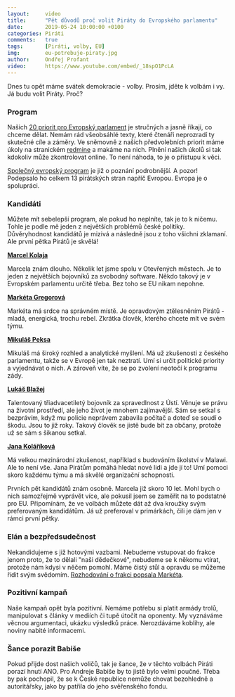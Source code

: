 ```yaml
---
layout:     video
title:      "Pět důvodů proč volit Piráty do Evropského parlamentu"
date:       2019-05-24 10:00:00 +0100
categories: Piráti
comments:   true
tags:       [Piráti, volby, EU]
img:        eu-potrebuje-piraty.jpg
author:     Ondřej Profant
video:      https://www.youtube.com/embed/_18spO1PcLA
---
```


Dnes tu opět máme svátek demokracie - volby. Prosím, jděte k volbám i vy. Já budu volit Piráty. Proč?

<!--more-->

### Program

Našich [20 priorit pro Evropský parlament](https://evropapotrebuje.cz/program/) je stručných a jasně říkají, co chceme dělat. Nemám rád všeobsáhlé texty, které čtenáři neprozradí ty skutečné cíle a záměry. Ve sněmovně z našich předvolebních priorit máme úkoly na stranickém [redmine](https://redmine.pirati.cz/projects/snemovna/issues?query_id=75) a makáme na nich. Plnění našich úkolů si tak kdokoliv může zkontrolovat online. To není náhoda, to je o přístupu k věci.

[Společný evropský program](https://evropapotrebuje.cz/program/spolecny-eu-pirati/) je již o poznání podrobnější. A pozor! Podepsalo ho celkem 13 pirátských stran napříč Evropou. Evropa je o spolupráci.

### Kandidáti

Můžete mít sebelepší program, ale pokud ho neplníte, tak je to k ničemu. Tohle je podle mě jeden z největších problémů české politiky. Důvěryhodnost kandidátů je mizivá a následně jsou z toho všichni zklamaní. Ale první pětka Pirátů je skvělá!

[**Marcel Kolaja**](https://evropapotrebuje.cz/kandidati/marcel-kolaja/)

Marcela znám dlouho. Několik let jsme spolu v Otevřených městech. Je to jeden z největších bojovníků za svobodný software. Někdo takový je v Evropském parlamentu určitě třeba. Bez toho se EU nikam nepohne.

[**Markéta Gregorová**](https://evropapotrebuje.cz/kandidati/marketa-gregorova/)

Markéta má srdce na správném místě. Je opravdovým ztělesněním Pirátů - mladá, energická, trochu rebel. Zkrátka člověk, kterého chcete mít ve svém týmu.

[**Mikuláš Peksa**](https://evropapotrebuje.cz/kandidati/mikulas-peksa/)

Mikuláš má široký rozhled a analytické myšlení. Má už zkušenosti z českého parlamentu, takže se v Evropě jen tak neztratí. Umí si určit politické priority a vyjednávat o nich. A zároveň víte, že se po zvolení neotočí k programu zády.

[**Lukáš Blažej**](https://evropapotrebuje.cz/kandidati/lukas-blazej/)

Talentovaný třiadvacetiletý bojovník za spravedlnost z Ústí. Věnuje se právu na životní prostředí, ale jeho život je mnohem zajímavější. Sám se setkal s bezprávím, když mu policie neprávem zabavila počítač a doteď se soudí o škodu. Jsou to již roky. Takový člověk se jistě bude bít za občany, protože už se sám s šikanou setkal.

[**Jana Koláříková** ](https://evropapotrebuje.cz/kandidati/jana-kolarikova/)

Má velkou mezinárodní zkušenost, například s budováním školství v Malawi. Ale to není vše. Jana Pirátům pomáhá hledat nové lidi a jde jí to! Umí pomoci skoro každému týmu a má skvělé organizační schopnosti.

Prvních pět kandidátů znám osobně. Marcela již skoro 10 let. Mohl bych o nich samozřejmě vyprávět více, ale pokusil jsem se zaměřit na to podstatné pro EU. Připomínám, že ve volbách můžete dát až dva kroužky svým preferovaným kandidátům. Já už preferoval v primárkách, čili je dám jen v rámci první pětky.

### Elán a bezpředsudečnost

Nekandidujeme s již hotovými vazbami. Nebudeme vstupovat do frakce jenom proto, že to dělali "naši dědečkové", nebudeme se k někomu vtírat, protože nám kdysi v něčem pomohl. Máme čistý stůl a opravdu se můžeme řídit svým svědomím. [Rozhodování o frakci popsala Markéta](https://www.piratskelisty.cz/clanek-2401-pirati-a-frakce-evropskeho-parlamentu-kam-se-chceme-zaradit).

### Pozitivní kampaň

Naše kampaň opět byla pozitivní. Nemáme potřebu si platit armády trolů, manipulovat s články v mediích či tupě útočit na oponenty. My vyznáváme věcnou argumentaci, ukázku výsledků práce. Nerozdáváme koblihy, ale noviny nabité informacemi.

### Šance porazit Babiše

Pokud přijde dost našich voličů, tak je šance, že v těchto volbách Piráti porazí hnutí ANO. Pro Andreje Babiše by to jistě bylo velmi poučné. Třeba by pak pochopil, že se k České republice nemůže chovat bezohledně a autoritářsky, jako by patřila do jeho svěřenského fondu.
